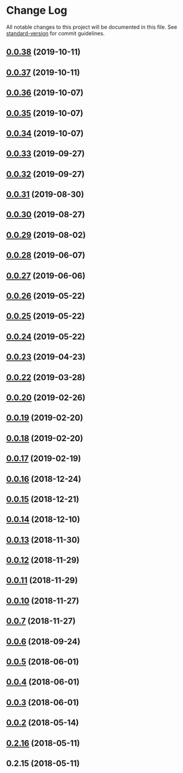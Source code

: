 # Change Log

All notable changes to this project will be documented in this file. See [standard-version](https://github.com/conventional-changelog/standard-version) for commit guidelines.

<a name="0.0.38"></a>
## [0.0.38](https://github.com/nens/lizard-tile-dashboard/compare/v0.0.37...v0.0.38) (2019-10-11)



<a name="0.0.37"></a>
## [0.0.37](https://github.com/nens/lizard-tile-dashboard/compare/v0.0.36...v0.0.37) (2019-10-11)



<a name="0.0.36"></a>
## [0.0.36](https://github.com/nens/lizard-tile-dashboard/compare/v0.0.35...v0.0.36) (2019-10-07)



<a name="0.0.35"></a>
## [0.0.35](https://github.com/nens/lizard-tile-dashboard/compare/v0.0.34...v0.0.35) (2019-10-07)



<a name="0.0.34"></a>
## [0.0.34](https://github.com/nens/lizard-tile-dashboard/compare/v0.0.33...v0.0.34) (2019-10-07)



<a name="0.0.33"></a>
## [0.0.33](https://github.com/nens/lizard-tile-dashboard/compare/v0.0.32...v0.0.33) (2019-09-27)



<a name="0.0.32"></a>
## [0.0.32](https://github.com/nens/lizard-tile-dashboard/compare/v0.0.29...v0.0.32) (2019-09-27)



<a name="0.0.31"></a>
## [0.0.31](https://github.com/nens/lizard-tile-dashboard/compare/v0.0.30...v0.0.31) (2019-08-30)



<a name="0.0.30"></a>
## [0.0.30](https://github.com/nens/lizard-tile-dashboard/compare/v0.0.29...v0.0.30) (2019-08-27)



<a name="0.0.29"></a>
## [0.0.29](https://github.com/nens/lizard-tile-dashboard/compare/v0.0.28...v0.0.29) (2019-08-02)



<a name="0.0.28"></a>
## [0.0.28](https://github.com/nens/lizard-tile-dashboard/compare/v0.0.27...v0.0.28) (2019-06-07)



<a name="0.0.27"></a>
## [0.0.27](https://github.com/nens/lizard-tile-dashboard/compare/v0.0.23...v0.0.27) (2019-06-06)



<a name="0.0.26"></a>
## [0.0.26](https://github.com/nens/lizard-tile-dashboard/compare/v0.0.25...v0.0.26) (2019-05-22)



<a name="0.0.25"></a>
## [0.0.25](https://github.com/nens/lizard-tile-dashboard/compare/v0.0.24...v0.0.25) (2019-05-22)



<a name="0.0.24"></a>
## [0.0.24](https://github.com/nens/lizard-tile-dashboard/compare/v0.0.23...v0.0.24) (2019-05-22)



<a name="0.0.23"></a>
## [0.0.23](https://github.com/nens/lizard-tile-dashboard/compare/v0.0.22...v0.0.23) (2019-04-23)



<a name="0.0.22"></a>
## [0.0.22](https://github.com/nens/lizard-tile-dashboard/compare/v0.0.21...v0.0.22) (2019-03-28)



<a name="0.0.20"></a>
## [0.0.20](https://github.com/nens/lizard-tile-dashboard/compare/v0.0.16...v0.0.20) (2019-02-26)



<a name="0.0.19"></a>
## [0.0.19](https://github.com/nens/lizard-tile-dashboard/compare/v0.0.18...v0.0.19) (2019-02-20)



<a name="0.0.18"></a>
## [0.0.18](https://github.com/nens/lizard-tile-dashboard/compare/v0.0.17...v0.0.18) (2019-02-20)



<a name="0.0.17"></a>
## [0.0.17](https://github.com/nens/lizard-tile-dashboard/compare/v0.0.16...v0.0.17) (2019-02-19)



<a name="0.0.16"></a>
## [0.0.16](https://github.com/nens/lizard-tile-dashboard/compare/v0.0.15...v0.0.16) (2018-12-24)



<a name="0.0.15"></a>
## [0.0.15](https://github.com/nens/lizard-tile-dashboard/compare/v0.0.13...v0.0.15) (2018-12-21)



<a name="0.0.14"></a>
## [0.0.14](https://github.com/nens/lizard-tile-dashboard/compare/v0.0.13...v0.0.14) (2018-12-10)



<a name="0.0.13"></a>
## [0.0.13](https://github.com/nens/lizard-tile-dashboard/compare/v0.0.12...v0.0.13) (2018-11-30)



<a name="0.0.12"></a>
## [0.0.12](https://github.com/nens/lizard-tile-dashboard/compare/v0.0.11...v0.0.12) (2018-11-29)



<a name="0.0.11"></a>
## [0.0.11](https://github.com/nens/lizard-tile-dashboard/compare/v0.0.6...v0.0.11) (2018-11-29)



<a name="0.0.10"></a>
## [0.0.10](https://github.com/nens/lizard-tile-dashboard/compare/v0.0.6...v0.0.10) (2018-11-27)



<a name="0.0.7"></a>
## [0.0.7](https://github.com/nens/lizard-tile-dashboard/compare/v0.0.6...v0.0.7) (2018-11-27)



<a name="0.0.6"></a>
## [0.0.6](https://github.com/nens/lizard-tile-dashboard/compare/v0.0.5...v0.0.6) (2018-09-24)



<a name="0.0.5"></a>
## [0.0.5](https://github.com/nens/lizard-tile-dashboard/compare/v0.0.3...v0.0.5) (2018-06-01)



<a name="0.0.4"></a>
## [0.0.4](https://github.com/nens/lizard-tile-dashboard/compare/v0.0.3...v0.0.4) (2018-06-01)



<a name="0.0.3"></a>
## [0.0.3](https://github.com/nens/lizard-tile-dashboard/compare/v0.0.2...v0.0.3) (2018-06-01)



<a name="0.0.2"></a>
## [0.0.2](https://github.com/nens/lizard-tile-dashboard/compare/v0.2.16...v0.0.2) (2018-05-14)



<a name="0.2.16"></a>
## [0.2.16](https://github.com/nens/lizard-tile-dashboard/compare/v0.2.15...v0.2.16) (2018-05-11)



<a name="0.2.15"></a>
## 0.2.15 (2018-05-11)

